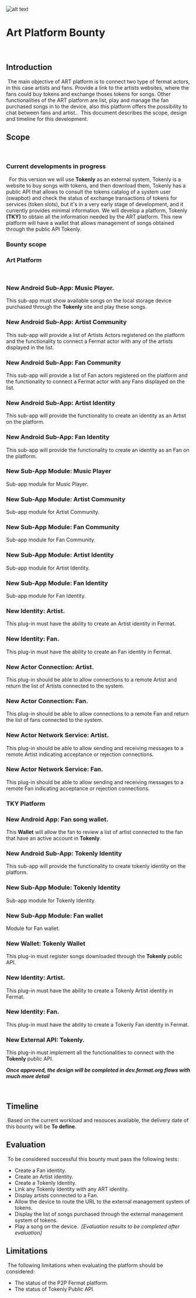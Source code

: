 ![alt text](https://github.com/bitDubai/media-kit/blob/master/MediaKit/Fermat%20Branding/Fermat%20Logotype/Fermat_Logo_3D.png "Fermat Logo")
​
# Art Platform Bounty
​
## Introduction
​
The main objective of ART platform is to connect two type of fermat actors, in this case artists and fans. Provide a link to the artists websites, where the fans could buy tokens and exchange thoses tokens for songs. Other functionalities of the ART platform are list, play and manage the fan purchased songs in to the device, also this platform offers the possibility to chat between fans and artist..
​
This document describes the scope, design and timeline for this development.
​
## Scope
​
### Current developments in progress
​
​
For this version we will use **Tokenly** as an external system, Tokenly is a website to buy songs with tokens, and then download them, Tokenly has a public API that allows to consult the tokens catalog of a system user (swapbot) and check the status of exchange transactions of tokens for services (token slots), but it's in a very early stage of development, and it currently provides minimal information. We will develop a platform, Tokenly **(TKY)** to obtain all the information needed by the ART platform. This new platform will have a wallet that allows management of songs obtained through the public API Tokenly.
​
​
### Bounty scope

### Art Platform
​
### New Android Sub-App: Music Player.
This sub-app must show available songs on the local storage device purchased through the **Tokenly** site and play these songs.
​
### New Android Sub-App: Artist Community
This sub-app will provide a list of Artists Actors registered on the platform and the functionality to connect a Fermat actor with any of the artists displayed in the list.
​
### New Android Sub-App: Fan Community
This sub-app will provide a list of Fan actors registered on the platform and the functionality to connect a Fermat actor with any Fans displayed on the list.
​
### New Android Sub-App: Artist Identity
This sub-app will provide the functionality to create an identity as an Artist on the platform.
​
### New Android Sub-App: Fan Identity
This sub-app will provide the functionality to create an identity as an Fan on the platform.

### New Sub-App Module: Music Player
Sub-app module for Music Player.
​
### New Sub-App Module: Artist Community
Sub-app module for Artist Community.
​
### New Sub-App Module: Fan Community
Sub-app module for Fan Community.
​
### New Sub-App Module: Artist Identity
Sub-app module for Artist Identity.
​
### New Sub-App Module: Fan Identity
Sub-app module for Fan Identity.
​
### New Identity: Artist.
This plug-in must have the ability to create an Artist identity in Fermat.
​
### New Identity: Fan.
This plug-in must have the ability to create an Fan identity in Fermat.
​
### New Actor Connection: Artist.
This plug-in should be able to allow connections to a remote Artist and return the list of Artists connected to the system.
​
### New Actor Connection: Fan.
This plug-in should be able to allow connections to a remote Fan and return the list of fans connected to the system.

### New Actor Network Service: Artist.
This plug-in should be able to allow sending and receiving messages to a remote Artist indicating acceptance or rejection connections.
​
### New Actor Network Service: Fan.
This plug-in should be able to allow sending and receiving messages to a remote Fan indicating acceptance or rejection connections.


### TKY Platform


### New Android App: Fan song wallet.
This **Wallet** will allow the fan to review a list of artist connected to the fan that have an active account in **Tokenly**.

### New Android Sub-App: Tokenly Identity
This sub-app will provide the functionality to create tokenly identity on the platform.

### New Sub-App Module: Tokenly Identity
Sub-app module for Tokenly Identity.

### New Sub-App Module: Fan wallet
Module for Fan wallet.

### New Wallet: Tokenly Wallet
This plug-in must register songs downloaded through the **Tokenly** public API.
​
### New Identity: Artist.
This plug-in must have the ability to create a Tokenly Artist identity in Fermat.

### New Identity: Fan.
This plug-in must have the ability to create a Tokenly Fan identity in Fermat.

### New External API: Tokenly.
This plug-in must implement all the functionalities to connect with the **Tokenly** public API.

***Once approved, the design will be completed in dev.fermat.org flows with much more detail***
     
​
## Timeline
​
Based on the current workload and resouces available, the delivery date of this bounty will be **To define**.
​
## Evaluation
​
To be considered successful this bounty must pass the following tests:
​
​
* Create a Fan identity.
* Create an Artist identity.
* Create a Tokenly Identity.
* Link any Tokenly Identity with any ART identity.
* Display artists connected to a Fan.
* Allow the device to route the URL to the external management system of tokens.
* Display the list of songs purchased through the external management system of tokens.
* Play a song on the device.
​
*[Evaluation results to be completed after evaluation]*
​
## Limitations
​
The following limitations when evaluating the platform should be considered:
​
​
* The status of the P2P Fermat platform.
* The status of Tokenly Public API.
